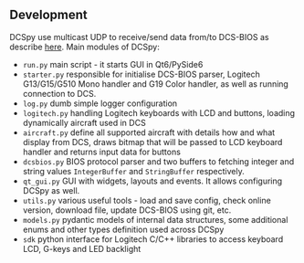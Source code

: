 ## Development
DCSpy use multicast UDP to receive/send data from/to DCS-BIOS as describe [here](https://github.com/DCS-Skunkworks/dcs-bios/blob/master/Scripts/DCS-BIOS/doc/developerguide.adoc).
Main modules of DCSpy:
* `run.py` main script - it starts GUI in Qt6/PySide6
* `starter.py` responsible for initialise DCS-BIOS parser, Logitech G13/G15/G510 Mono handler and G19 Color handler, as well as running connection to DCS.
* `log.py` dumb simple logger configuration
* `logitech.py` handling Logitech keyboards with LCD and buttons, loading dynamically aircraft used in DCS
* `aircraft.py` define all supported aircraft with details how and what display from DCS, draws bitmap that will be passed to LCD keyboard handler and returns input data for buttons
* `dcsbios.py` BIOS protocol parser and two buffers to fetching integer and string values `IntegerBuffer` and `StringBuffer` respectively.
* `qt_gui.py` GUI with widgets, layouts and events. It allows configuring DCSpy as well.
* `utils.py` various useful tools - load and save config, check online version, download file, update DCS-BIOS using git, etc.
* `models.py` pydantic models of internal data structures, some additional enums and other types definition used across DCSpy
* `sdk` python interface for Logitech C/C++ libraries to access keyboard LCD, G-keys and LED backlight

